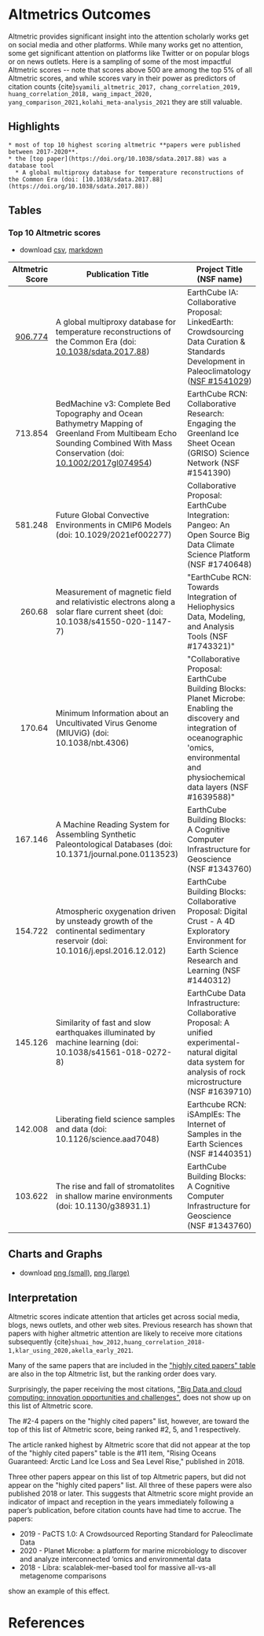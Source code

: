 # Altmetrics Outcomes 

Altmetric provides significant insight into the attention scholarly works get on social media and other platforms.  While many works get no attention, some get significant attention on platforms like Twitter or on popular blogs or on news outlets.  Here is a sampling of some of the most impactful Altmetric scores -- note that scores above 500 are among the top 5% of all Altmetric scores, and while scores vary in their power as predictors of citation counts {cite}`syamili_altmetric_2017, chang_correlation_2019, huang_correlation_2018, wang_impact_2020, yang_comparison_2021,kolahi_meta-analysis_2021`  they are still valuable.

## Highlights
```{admonition} Altmetric Highlights
* most of top 10 highest scoring altmetric **papers were published between 2017-2020**.
* the [top paper](https://doi.org/10.1038/sdata.2017.88) was a database tool
  * A global multiproxy database for temperature reconstructions of the Common Era (doi: [10.1038/sdata.2017.88](https://doi.org/10.1038/sdata.2017.88))
```
## Tables

### Top 10 Altmetric scores

* download [csv](/analysis/notebooks/outputs/stub), [markdown](/analysis/notebooks/outputs/stub)

| Altmetric Score | Publication Title | Project Title (NSF name)|
|----------------:|----------------|----------------|
| [906.774](https://www.altmetric.com/details/21772704) | A global multiproxy database for temperature reconstructions of the Common Era (doi: [10.1038/sdata.2017.88](https://doi.org/10.1038/sdata.2017.88)) | EarthCube IA: Collaborative Proposal: LinkedEarth: Crowdsourcing Data Curation & Standards Development in Paleoclimatology ([NSF #1541029](https://nsf.gov/awardsearch/showAward?AWD_ID=1541029&HistoricalAwards=false))|
| 713.854 | BedMachine v3: Complete Bed Topography and Ocean Bathymetry Mapping of Greenland From Multibeam Echo Sounding Combined With Mass Conservation (doi: [10.1002/2017gl074954](https://doi.org/10.1002/2017gl074954)) | EarthCube RCN: Collaborative Research: Engaging the Greenland Ice Sheet Ocean (GRISO) Science Network (NSF #1541390)|
| 581.248 | Future Global Convective Environments in CMIP6 Models (doi: 10.1029/2021ef002277) | Collaborative Proposal: EarthCube Integration: Pangeo: An Open Source Big Data Climate Science Platform (NSF #1740648)|
| 260.68 | Measurement of magnetic field and relativistic electrons along a solar flare current sheet (doi: 10.1038/s41550-020-1147-7) | "EarthCube RCN: Towards Integration of Heliophysics Data, Modeling, and Analysis Tools (NSF #1743321)"|
| 170.64 | Minimum Information about an Uncultivated Virus Genome (MIUViG) (doi: 10.1038/nbt.4306) | "Collaborative Proposal: EarthCube Building Blocks: Planet Microbe: Enabling the discovery and integration of oceanographic 'omics, environmental and physiochemical data layers (NSF #1639588)"|
| 167.146 | A Machine Reading System for Assembling Synthetic Paleontological Databases (doi: 10.1371/journal.pone.0113523) | EarthCube Building Blocks: A Cognitive Computer Infrastructure for Geoscience (NSF #1343760)|
| 154.722 | Atmospheric oxygenation driven by unsteady growth of the continental sedimentary reservoir (doi: 10.1016/j.epsl.2016.12.012) | EarthCube Building Blocks: Collaborative Proposal: Digital Crust - A 4D Exploratory Environment for Earth Science Research and Learning (NSF #1440312)|
| 145.126 | Similarity of fast and slow earthquakes illuminated by machine learning (doi: 10.1038/s41561-018-0272-8) | EarthCube Data Infrastructure: Collaborative Proposal: A unified experimental-natural digital data system for analysis of rock microstructure (NSF #1639710)|
| 142.008 | Liberating field science samples and data (doi: 10.1126/science.aad7048) | Earthcube RCN: iSAmplEs: The Internet of Samples in the Earth Sciences (NSF #1440351)|
| 103.622 | The rise and fall of stromatolites in shallow marine environments (doi: 10.1130/g38931.1) | EarthCube Building Blocks: A Cognitive Computer Infrastructure for Geoscience (NSF #1343760)|

## Charts and Graphs

* download [png (small)](/analysis/notebooks/outputs/stub), [png (large)](/analysis/notebooks/outputs/stub)

## Interpretation

Altmetric scores indicate attention that articles get across social media, blogs, news outlets, and other web sites. Previous research has shown that papers with higher altmetric attention are likely to receive more citations subsequently {cite}`shuai_how_2012,huang_correlation_2018-1,klar_using_2020,akella_early_2021`.

Many of the same papers that are included in the ["highly cited papers" table](/findings/publications.html#top-10-most-cited-papers) are also in the top Altmetric list, but the ranking order does vary. 

Surprisingly, the paper receiving the most citations, ["Big Data and cloud computing: innovation opportunities and challenges"](https://doi.org/10.1080/17538947.2016.1239771), does not show up on this list of Altmetric score.

The #2-4 papers on the "highly cited papers" list, however, are toward the top of this list of Altmetric score, being ranked #2, 5, and 1 respectively. 

The article ranked highest by Altmetric score that did not appear at the top of the "highly cited papers" table is the #11 item, "Rising Oceans Guaranteed: Arctic Land Ice Loss and Sea Level Rise," published in 2018.

Three other papers appear on this list of top Altmetric papers, but did not appear on the "highly cited papers" list. All three of these papers were also published 2018 or later. This suggests that Altmetric score might provide an indicator of impact and reception in the years immediately following a paper’s publication, before citation counts have had time to accrue. The papers:

* 2019 - PaCTS 1.0: A Crowdsourced Reporting Standard for Paleoclimate Data
* 2020 - Planet Microbe: a platform for marine microbiology to discover and analyze interconnected ‘omics and environmental data
* 2018 - Libra: scalablek-mer–based tool for massive all-vs-all metagenome comparisons

show an example of this effect.

# References
```{bibliography}
```